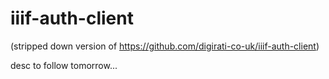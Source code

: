 # iiif-auth-client

(stripped down version of https://github.com/digirati-co-uk/iiif-auth-client)

desc to follow tomorrow...




